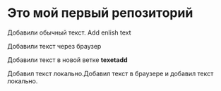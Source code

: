 # Это мой первый репозиторий

Добавили обычный текст. Add enlish text

Добавили текст через браузер

Добавили текст в новой ветке **texetadd**

Добавил текст локально.Добавил текст в браузере и добавил текст локально.

